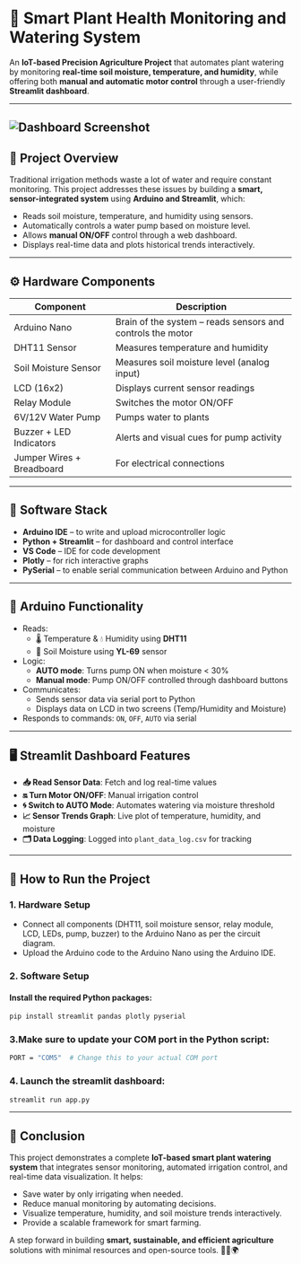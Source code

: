 # 🌿 Smart Plant Health Monitoring and Watering System

An **IoT-based Precision Agriculture Project** that automates plant watering by monitoring **real-time soil moisture, temperature, and humidity**, while offering both **manual and automatic motor control** through a user-friendly **Streamlit dashboard**.

---
![Dashboard Screenshot](https://private-user-images.githubusercontent.com/177468201/455006630-2fc61cbf-de82-488d-bf5f-c95775344f00.png?jwt=eyJhbGciOiJIUzI1NiIsInR5cCI6IkpXVCJ9.eyJpc3MiOiJnaXRodWIuY29tIiwiYXVkIjoicmF3LmdpdGh1YnVzZXJjb250ZW50LmNvbSIsImtleSI6ImtleTUiLCJleHAiOjE3NDk4NDA1MzcsIm5iZiI6MTc0OTg0MDIzNywicGF0aCI6Ii8xNzc0NjgyMDEvNDU1MDA2NjMwLTJmYzYxY2JmLWRlODItNDg4ZC1iZjVmLWM5NTc3NTM0NGYwMC5wbmc_WC1BbXotQWxnb3JpdGhtPUFXUzQtSE1BQy1TSEEyNTYmWC1BbXotQ3JlZGVudGlhbD1BS0lBVkNPRFlMU0E1M1BRSzRaQSUyRjIwMjUwNjEzJTJGdXMtZWFzdC0xJTJGczMlMkZhd3M0X3JlcXVlc3QmWC1BbXotRGF0ZT0yMDI1MDYxM1QxODQzNTdaJlgtQW16LUV4cGlyZXM9MzAwJlgtQW16LVNpZ25hdHVyZT03ZTY2N2Q0M2QxMzNlM2ZhOTUxNDE4MGI5MzgyYzY3NTZjZjZhZmY4ZGZiY2QxMTliZjczNmJkYjQ4ZDk0MzVmJlgtQW16LVNpZ25lZEhlYWRlcnM9aG9zdCJ9.4NaNwQefJSKHe8_mlMdDA98Zr-kT8lVD6KpsRjAPo4w)
---

## 📌 Project Overview

Traditional irrigation methods waste a lot of water and require constant monitoring. This project addresses these issues by building a **smart, sensor-integrated system** using **Arduino and Streamlit**, which:

- Reads soil moisture, temperature, and humidity using sensors.
- Automatically controls a water pump based on moisture level.
- Allows **manual ON/OFF** control through a web dashboard.
- Displays real-time data and plots historical trends interactively.

---

## ⚙️ Hardware Components

| Component               | Description                                                  |
|------------------------|--------------------------------------------------------------|
| Arduino Nano           | Brain of the system – reads sensors and controls the motor   |
| DHT11 Sensor           | Measures temperature and humidity                            |
| Soil Moisture Sensor   | Measures soil moisture level (analog input)                  |
| LCD (16x2)             | Displays current sensor readings                             |
| Relay Module           | Switches the motor ON/OFF                                    |
| 6V/12V Water Pump      | Pumps water to plants                                        |
| Buzzer + LED Indicators| Alerts and visual cues for pump activity                     |
| Jumper Wires + Breadboard | For electrical connections                              |

---

## 🧠 Software Stack

- **Arduino IDE** – to write and upload microcontroller logic
- **Python + Streamlit** – for dashboard and control interface
- **VS Code** – IDE for code development
- **Plotly** – for rich interactive graphs
- **PySerial** – to enable serial communication between Arduino and Python

---

## 🔌 Arduino Functionality

- Reads:
  - 🌡️ Temperature & 💧 Humidity using **DHT11**
  - 🌱 Soil Moisture using **YL-69** sensor
- Logic:
  - **AUTO mode**: Turns pump ON when moisture < 30%
  - **Manual mode**: Pump ON/OFF controlled through dashboard buttons
- Communicates:
  - Sends sensor data via serial port to Python
  - Displays data on LCD in two screens (Temp/Humidity and Moisture)
- Responds to commands: `ON`, `OFF`, `AUTO` via serial

---

## 🖥️ Streamlit Dashboard Features

- **📥 Read Sensor Data**: Fetch and log real-time values
- **🔛 Turn Motor ON/OFF**: Manual irrigation control
- **🌀 Switch to AUTO Mode**: Automates watering via moisture threshold
- **📈 Sensor Trends Graph**: Live plot of temperature, humidity, and moisture
- **🗂️ Data Logging**: Logged into `plant_data_log.csv` for tracking

---

## 🚀 How to Run the Project

### 1. Hardware Setup
- Connect all components (DHT11, soil moisture sensor, relay module, LCD, LEDs, pump, buzzer) to the Arduino Nano as per the circuit diagram.
- Upload the Arduino code to the Arduino Nano using the Arduino IDE.

### 2. Software Setup

#### Install the required Python packages:
```bash
pip install streamlit pandas plotly pyserial

```

### 3.Make sure to update your COM port in the Python script:
```bash
PORT = "COM5"  # Change this to your actual COM port

```

### 4. Launch the streamlit dashboard:
```bash
streamlit run app.py

```

---

## 📍 Conclusion

This project demonstrates a complete **IoT-based smart plant watering system** that integrates sensor monitoring, automated irrigation control, and real-time data visualization. It helps:

- Save water by only irrigating when needed.
- Reduce manual monitoring by automating decisions.
- Visualize temperature, humidity, and soil moisture trends interactively.
- Provide a scalable framework for smart farming.

A step forward in building **smart, sustainable, and efficient agriculture** solutions with minimal resources and open-source tools. 🌾💧🌍









